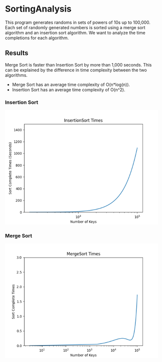 # SortingAnalysis
This program generates randoms in sets of powers of 10s up to 100,000. Each set of randomly generated numbers is sorted using a merge sort algorithm and an insertion sort algorithm. We want to analyze the time completions for each algorithm. <br />

## Results

Merge Sort is faster than Insertion Sort by more than 1,000 seconds. This can be explained by the difference in time complexity between the two algorithms. <br />

* Merge Sort has an average time complexity of O(n*log(n)). <br />
* Insertion Sort has an average time complexity of O(n^2). <br />

### Insertion Sort
![Sample Image](https://github.com/JoseSilvestreBautista/SortingAnalysis/blob/master/images/insertionSortTimePlot.png)

### Merge Sort
![Sample Image](https://github.com/JoseSilvestreBautista/SortingAnalysis/blob/master/images/mergeSortTimePlot.png)
